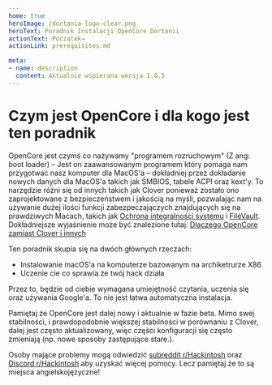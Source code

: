 ```yaml
---
home: true
heroImage: /dortania-logo-clear.png
heroText: Poradnik Instalacji OpenCore Dortanii
actionText: Początek→
actionLink: prerequisites.md

meta:
- name: description
  content: Aktualnie wspierana wersja 1.0.5
---
```


# Czym jest OpenCore i dla kogo jest ten poradnik

OpenCore jest czymś co nazywamy "programem rozruchowym" (Z ang: boot loader) – Jest on zaawansowanym programem który pomaga nam przygotwać nasz komputer dla MacOS'a – dokładniej przez dokładanie nowych danych dla MacOS'a takich jak SMBIOS, tabele ACPI oraz kext'y. To narzędzie różni się od innych takich jak Clover ponieważ zostało ono zaprojektowane z bezpieczeństwem i jakością na myśli, pozwalając nam na używanie dużej ilości funkcji zabezpeczajączych znajdujących się na prawdziwych Macach, takich jak [Ochrona integralności systemu](https://support.apple.com/pl-pl/102149) i [FileVault](https://support.apple.com/pl-pl/guide/mac-help/mh11785/mac). Dokładniejsze wyjaśnienie może być znalezione tutaj: [Dlaczego OpenCore zamiast Clover i innych](why-oc.md)

Ten poradnik skupia się na dwóch głównych rzeczach:

* Instalowanie macOS'a na komputerze bazowanym na archiketrurze X86
* Uczenie cie co sprawia że twój hack działa

Przez to, będzie od ciebie wymagana umiejętność czytania, uczenia się oraz używania Google'a. To nie jest łatwa automatyczna instalacja.

Pamiętaj że OpenCore jest dalej nowy i aktualnie w fazie beta. Mimo swej stabilności, i prawdopodobnie większej stabilności w porównaniu z Clover, dalej jest często aktualizowany, więc części konfiguracji się często zmieniają (np. nowe sposoby zastępujące stare.).

Osoby mające problemy mogą odwiedzić [subreddit r/Hackintosh](https://www.reddit.com/r/hackintosh/) oraz [Discord r/Hackintosh](https://discord.gg/u8V7N5C) aby uzyskać więcej pomocy. Lecz pamiętaj że to są miejsca angielskojęzyczne!